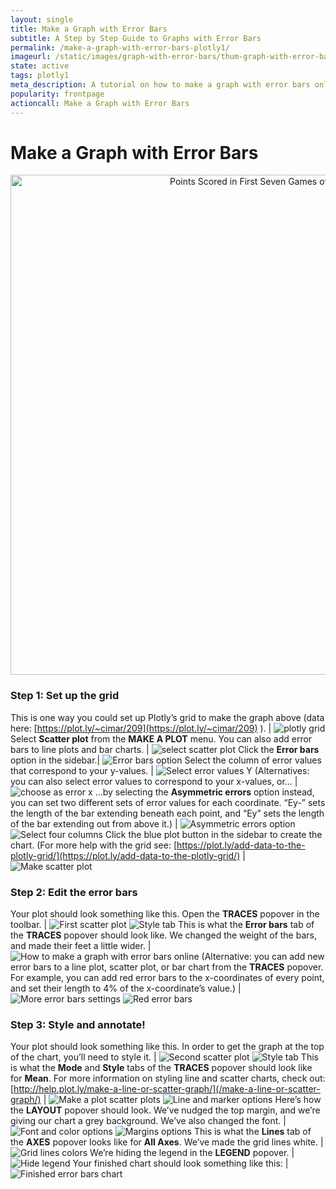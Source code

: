 ```yaml
---
layout: single
title: Make a Graph with Error Bars
subtitle: A Step by Step Guide to Graphs with Error Bars
permalink: /make-a-graph-with-error-bars-plotly1/
imageurl: /static/images/graph-with-error-bars/thum-graph-with-error-bars.png
state: active
tags: plotly1
meta_description: A tutorial on how to make a graph with error bars online. Plotly is the easiest and fastest way to make and share graphs online.
popularity: frontpage
actioncall: Make a Graph with Error Bars
---
```


# Make a Graph with Error Bars

<div>
    <a href="https://plot.ly/~Dreamshot/1151/" target="_blank" title="Points Scored in First Seven Games of Season" style="display: block; text-align: center;"><img src="https://plot.ly/~Dreamshot/1151.png" alt="Points Scored in First Seven Games of Season" style="max-width: 100%;width: 800px;"  width="800" onerror="this.onerror=null;this.src='https://plot.ly/404.png';" /></a>
    <script data-plotly="Dreamshot:1151" src="https://plot.ly/embed.js" async></script>
</div>


### Step 1: Set up the grid

This is one way you could set up Plotly’s grid to make the graph above (data here: [https://plot.ly/~cimar/209](https://plot.ly/~cimar/209) ). | ![plotly grid](/static/images/graph-with-error-bars/plotly-grid.png)
Select **Scatter plot** from the **MAKE A PLOT** menu. You can also add error bars to line plots and bar charts. | ![select scatter plot](/static/images/graph-with-error-bars/scatter-plot.png)
Click the **Error bars** option in the sidebar.| ![Error bars option](/static/images/graph-with-error-bars/options-error-bars.png)
Select the column of error values that correspond to your y-values. | ![Select error values Y](/static/images/graph-with-error-bars/select-error-values-y.png)
(Alternatives: you can also select error values to correspond to your x-values, or... | ![choose as error x](/static/images/graph-with-error-bars/alternative-choose-as-ex.png)
...by selecting the **Asymmetric errors** option instead, you can set two different sets of error values for each coordinate. “Ey-” sets the length of the bar extending beneath each point, and “Ey” sets the length of the bar extending out from above it.) | ![Asymmetric errors option](/static/images/graph-with-error-bars/asymmetric-errors-option.png) ![Select four columns](/static/images/graph-with-error-bars/select-four-columns.png)
Click the blue plot button in the sidebar to create the chart.  (For more help with the grid see: [https://plot.ly/add-data-to-the-plotly-grid/](https://plot.ly/add-data-to-the-plotly-grid/) | ![Make scatter plot](/static/images/graph-with-error-bars/make-scatter-plot.png)

### Step 2: Edit the error bars


Your plot should look something like this. Open the **TRACES** popover in the toolbar. | ![First scatter plot](/static/images/graph-with-error-bars/first-scatter-plot.png) ![Style tab](/static/images/graph-with-error-bars/style-tab.png)
This is what the **Error bars** tab of the **TRACES** popover should look like. We changed the weight of the bars, and made their feet a little wider. | ![How to make a graph with error bars online](/static/images/graph-with-error-bars/error-bars-tab.png)
(Alternative: you can add new error bars to a line plot, scatter plot, or bar chart from the **TRACES** popover. For example, you can add red error bars to the x-coordinates of every point, and set their length to 4% of the x-coordinate’s value.) | ![More error bars settings](/static/images/graph-with-error-bars/more-error-bars-settings.png) ![Red error bars](/static/images/graph-with-error-bars/red-error-bars.png)

### Step 3: Style and annotate!

Your plot should look something like this. In order to get the graph at the top of the chart, you’ll need to style it. | ![Second scatter plot](/static/images/graph-with-error-bars/second-scatter-plot.png) ![Style tab](/static/images/graph-with-error-bars/style-tab.png)
This is what the **Mode** and **Style** tabs of the **TRACES** popover should look like for **Mean**. For more information on styling line and scatter charts, check out: [http://help.plot.ly/make-a-line-or-scatter-graph/](/make-a-line-or-scatter-graph/) | ![Make a plot scatter plots](/static/images/graph-with-error-bars/make-a-plot-scatter-plots.png) ![Line and marker options](/static/images/graph-with-error-bars/line-and-marker-options.png)
Here’s how the **LAYOUT** popover should look. We’ve nudged the top margin, and we’re giving our chart a grey background. We’ve also changed the font. | ![Font and color options](/static/images/graph-with-error-bars/font-and-color-options.png) ![Margins options](/static/images/graph-with-error-bars/margins-options.png)
This is what the **Lines** tab of the **AXES** popover looks like for **All Axes**. We’ve made the grid lines white. | ![Grid lines colors](/static/images/graph-with-error-bars/grid-lines-color.png)
We’re hiding the legend in the **LEGEND** popover. | ![Hide legend](/static/images/graph-with-error-bars/hide-legend.png)
Your finished chart should look something like this: | ![Finished error bars chart](/static/images/graph-with-error-bars/finished-chart.png)
